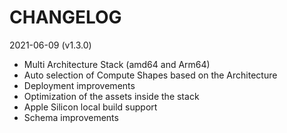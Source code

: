 # CHANGELOG

2021-06-09 (v1.3.0)

- Multi Architecture Stack (amd64 and Arm64)
- Auto selection of Compute Shapes based on the Architecture
- Deployment improvements
- Optimization of the assets inside the stack
- Apple Silicon local build support
- Schema improvements
